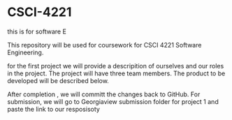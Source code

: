 # CSCI-4221
this is for software E

This repository will be used for coursework for CSCI 4221 Software Engineering.

for the first project we will provide a descripition of ourselves and our roles in   the project. The project will have three team members. The product to be developed will be described below.

After completion , we will committ the changes back to GitHub. For submission, we will go to Georgiaview submission folder for project 1 and paste the link to our resposisoty